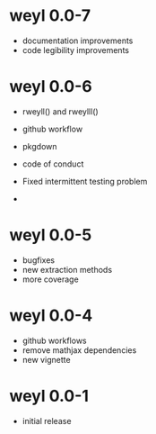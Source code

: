 # weyl 0.0-7

- documentation improvements
- code legibility improvements

# weyl 0.0-6

- rweyll() and rweylll()
- github workflow
- pkgdown
- code of conduct
- Fixed intermittent testing problem

- 
# weyl 0.0-5

- bugfixes
- new extraction methods
- more coverage

# weyl 0.0-4

- github workflows
- remove mathjax dependencies
- new vignette


# weyl 0.0-1

- initial release
